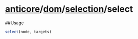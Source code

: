 # [anticore](../../../../../#reference)/[dom](../../#reference)/[selection](../#reference)/<a name="reference">select</a>

##Usage

```js
select(node, targets)
```
